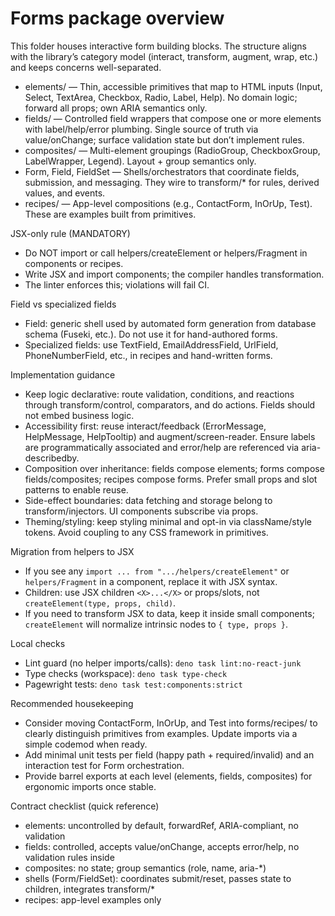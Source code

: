 # Forms package overview

This folder houses interactive form building blocks. The structure aligns with the library’s category model (interact, transform, augment, wrap, etc.) and keeps concerns well-separated.

- elements/ — Thin, accessible primitives that map to HTML inputs (Input, Select, TextArea, Checkbox, Radio, Label, Help). No domain logic; forward all props; own ARIA semantics only.
- fields/ — Controlled field wrappers that compose one or more elements with label/help/error plumbing. Single source of truth via value/onChange; surface validation state but don’t implement rules.
- composites/ — Multi-element groupings (RadioGroup, CheckboxGroup, LabelWrapper, Legend). Layout + group semantics only.
- Form, Field, FieldSet — Shells/orchestrators that coordinate fields, submission, and messaging. They wire to transform/* for rules, derived values, and events.
- recipes/ — App-level compositions (e.g., ContactForm, InOrUp, Test). These are examples built from primitives.

JSX-only rule (MANDATORY)

- Do NOT import or call helpers/createElement or helpers/Fragment in components or recipes.
- Write JSX and import components; the compiler handles transformation.
- The linter enforces this; violations will fail CI.

Field vs specialized fields

- Field: generic shell used by automated form generation from database schema (Fuseki, etc.). Do not use it for hand-authored forms.
- Specialized fields: use TextField, EmailAddressField, UrlField, PhoneNumberField, etc., in recipes and hand-written forms.

Implementation guidance

- Keep logic declarative: route validation, conditions, and reactions through transform/control, comparators, and do actions. Fields should not embed business logic.
- Accessibility first: reuse interact/feedback (ErrorMessage, HelpMessage, HelpTooltip) and augment/screen-reader. Ensure labels are programmatically associated and error/help are referenced via aria-describedby.
- Composition over inheritance: fields compose elements; forms compose fields/composites; recipes compose forms. Prefer small props and slot patterns to enable reuse.
- Side-effect boundaries: data fetching and storage belong to transform/injectors. UI components subscribe via props.
- Theming/styling: keep styling minimal and opt-in via className/style tokens. Avoid coupling to any CSS framework in primitives.

Migration from helpers to JSX

- If you see any `import ... from ".../helpers/createElement"` or `helpers/Fragment` in a component, replace it with JSX syntax.
- Children: use JSX children `<X>...</X>` or props/slots, not `createElement(type, props, child)`.
- If you need to transform JSX to data, keep it inside small components; `createElement` will normalize intrinsic nodes to `{ type, props }`.

Local checks

- Lint guard (no helper imports/calls): `deno task lint:no-react-junk`
- Type checks (workspace): `deno task type-check`
- Pagewright tests: `deno task test:components:strict`

Recommended housekeeping

- Consider moving ContactForm, InOrUp, and Test into forms/recipes/ to clearly distinguish primitives from examples. Update imports via a simple codemod when ready.
- Add minimal unit tests per field (happy path + required/invalid) and an interaction test for Form orchestration.
- Provide barrel exports at each level (elements, fields, composites) for ergonomic imports once stable.

Contract checklist (quick reference)

- elements: uncontrolled by default, forwardRef, ARIA-compliant, no validation
- fields: controlled, accepts value/onChange, accepts error/help, no validation rules inside
- composites: no state; group semantics (role, name, aria-*)
- shells (Form/FieldSet): coordinates submit/reset, passes state to children, integrates transform/*
- recipes: app-level examples only
